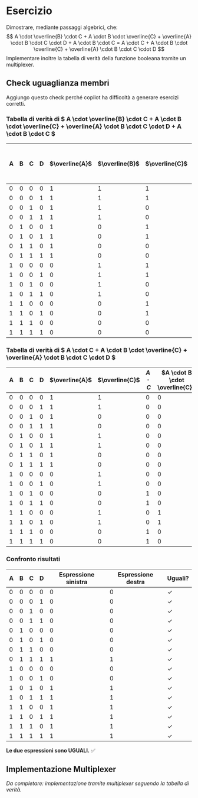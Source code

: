 # Esercizio

Dimostrare, mediante passaggi algebrici, che:
$$
A \cdot \overline{B} \cdot C + A \cdot B \cdot \overline{C} + \overline{A} \cdot B \cdot C \cdot D + A \cdot B \cdot C = A \cdot C + A \cdot B \cdot \overline{C} + \overline{A} \cdot B \cdot C \cdot D
$$
Implementare inoltre la tabella di verità della funzione booleana tramite un multiplexer.

## Check uguaglianza membri
Aggiungo questo check perché copilot ha difficoltà a generare esercizi corretti.

### Tabella di verità di $ A \cdot \overline{B} \cdot C + A \cdot B \cdot \overline{C} + \overline{A} \cdot B \cdot C \cdot D + A \cdot B \cdot C $

| A | B | C | D | $\overline{A}$ | $\overline{B}$ | $\overline{C}$ | $A \cdot \overline{B} \cdot C$ | $A \cdot B \cdot \overline{C}$ | $\overline{A} \cdot B \cdot C \cdot D$ | $A \cdot B \cdot C$ | **Sinistra** |
|---|---|---|---|------------|------------|------------|------------------------------|-------------------------------|-------------------------------------|---------------------|--------------|
| 0 | 0 | 0 | 0 | 1          | 1          | 1          | 0                            | 0                             | 0                                   | 0                   | **0**        |
| 0 | 0 | 0 | 1 | 1          | 1          | 1          | 0                            | 0                             | 0                                   | 0                   | **0**        |
| 0 | 0 | 1 | 0 | 1          | 1          | 0          | 0                            | 0                             | 0                                   | 0                   | **0**        |
| 0 | 0 | 1 | 1 | 1          | 1          | 0          | 0                            | 0                             | 0                                   | 0                   | **0**        |
| 0 | 1 | 0 | 0 | 1          | 0          | 1          | 0                            | 0                             | 0                                   | 0                   | **0**        |
| 0 | 1 | 0 | 1 | 1          | 0          | 1          | 0                            | 0                             | 0                                   | 0                   | **0**        |
| 0 | 1 | 1 | 0 | 1          | 0          | 0          | 0                            | 0                             | 0                                   | 0                   | **0**        |
| 0 | 1 | 1 | 1 | 1          | 0          | 0          | 0                            | 0                             | 1                                   | 0                   | **1**        |
| 1 | 0 | 0 | 0 | 0          | 1          | 1          | 0                            | 0                             | 0                                   | 0                   | **0**        |
| 1 | 0 | 0 | 1 | 0          | 1          | 1          | 0                            | 0                             | 0                                   | 0                   | **0**        |
| 1 | 0 | 1 | 0 | 0          | 1          | 0          | 1                            | 0                             | 0                                   | 0                   | **1**        |
| 1 | 0 | 1 | 1 | 0          | 1          | 0          | 1                            | 0                             | 0                                   | 0                   | **1**        |
| 1 | 1 | 0 | 0 | 0          | 0          | 1          | 0                            | 1                             | 0                                   | 0                   | **1**        |
| 1 | 1 | 0 | 1 | 0          | 0          | 1          | 0                            | 1                             | 0                                   | 0                   | **1**        |
| 1 | 1 | 1 | 0 | 0          | 0          | 0          | 0                            | 0                             | 0                                   | 1                   | **1**        |
| 1 | 1 | 1 | 1 | 0          | 0          | 0          | 0                            | 0                             | 0                                   | 1                   | **1**        |

### Tabella di verità di $ A \cdot C + A \cdot B \cdot \overline{C} + \overline{A} \cdot B \cdot C \cdot D $

| A | B | C | D | $\overline{A}$ | $\overline{C}$ | $A \cdot C$ | $A \cdot B \cdot \overline{C}$ | $\overline{A} \cdot B \cdot C \cdot D$ | **Destra** |
|---|---|---|---|------------|------------|-------------|-------------------------------|-------------------------------------|------------|
| 0 | 0 | 0 | 0 | 1          | 1          | 0           | 0                             | 0                                   | **0**      |
| 0 | 0 | 0 | 1 | 1          | 1          | 0           | 0                             | 0                                   | **0**      |
| 0 | 0 | 1 | 0 | 1          | 0          | 0           | 0                             | 0                                   | **0**      |
| 0 | 0 | 1 | 1 | 1          | 0          | 0           | 0                             | 0                                   | **0**      |
| 0 | 1 | 0 | 0 | 1          | 1          | 0           | 0                             | 0                                   | **0**      |
| 0 | 1 | 0 | 1 | 1          | 1          | 0           | 0                             | 0                                   | **0**      |
| 0 | 1 | 1 | 0 | 1          | 0          | 0           | 0                             | 0                                   | **0**      |
| 0 | 1 | 1 | 1 | 1          | 0          | 0           | 0                             | 1                                   | **1**      |
| 1 | 0 | 0 | 0 | 0          | 1          | 0           | 0                             | 0                                   | **0**      |
| 1 | 0 | 0 | 1 | 0          | 1          | 0           | 0                             | 0                                   | **0**      |
| 1 | 0 | 1 | 0 | 0          | 0          | 1           | 0                             | 0                                   | **1**      |
| 1 | 0 | 1 | 1 | 0          | 0          | 1           | 0                             | 0                                   | **1**      |
| 1 | 1 | 0 | 0 | 0          | 1          | 0           | 1                             | 0                                   | **1**      |
| 1 | 1 | 0 | 1 | 0          | 1          | 0           | 1                             | 0                                   | **1**      |
| 1 | 1 | 1 | 0 | 0          | 0          | 1           | 0                             | 0                                   | **1**      |
| 1 | 1 | 1 | 1 | 0          | 0          | 1           | 0                             | 0                                   | **1**      |

### Confronto risultati

| A | B | C | D | Espressione sinistra | Espressione destra | Uguali? |
|---|---|---|---|---------------------|-------------------|---------|
| 0 | 0 | 0 | 0 | 0 | 0 | ✓ |
| 0 | 0 | 0 | 1 | 0 | 0 | ✓ |
| 0 | 0 | 1 | 0 | 0 | 0 | ✓ |
| 0 | 0 | 1 | 1 | 0 | 0 | ✓ |
| 0 | 1 | 0 | 0 | 0 | 0 | ✓ |
| 0 | 1 | 0 | 1 | 0 | 0 | ✓ |
| 0 | 1 | 1 | 0 | 0 | 0 | ✓ |
| 0 | 1 | 1 | 1 | 1 | 1 | ✓ |
| 1 | 0 | 0 | 0 | 0 | 0 | ✓ |
| 1 | 0 | 0 | 1 | 0 | 0 | ✓ |
| 1 | 0 | 1 | 0 | 1 | 1 | ✓ |
| 1 | 0 | 1 | 1 | 1 | 1 | ✓ |
| 1 | 1 | 0 | 0 | 1 | 1 | ✓ |
| 1 | 1 | 0 | 1 | 1 | 1 | ✓ |
| 1 | 1 | 1 | 0 | 1 | 1 | ✓ |
| 1 | 1 | 1 | 1 | 1 | 1 | ✓ |

**Le due espressioni sono UGUALI.** ✅

## Implementazione Multiplexer

*Da completare: implementazione tramite multiplexer seguendo la tabella di verità.*